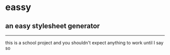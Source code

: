 eassy
=====

an easy stylesheet generator
----------------------------

---

this is a school project and you shouldn't expect anything to work until I say so
